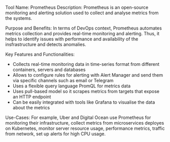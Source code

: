 Tool Name: Prometheus
Description: Prometheus is an open-source monitoring and alerting solution used to collect and analyse metrics from the systems.

Purpose and Benefits: In terms of DevOps context, Prometheus automates metrics collection and provides real-time monitoring and alerting. Thus, it helps to identify issues with performance and availability
of the insfrastructure and detects anomalies.

Key Features and Functionalities:
- Collects real-time monitoring data in time-series format from different containers, servers and databases
- Allows to configure rules for alerting with Alert Manager and send them via specific channels such as email or Telegram
- Uses a flexible query language PromQL for metrics data
- Uses pull-based model so it scrapes metrics from targets that expose an HTTP endpoint
- Can be easily integrated with tools like Grafana to visualise the data about the metrics

Use-Cases: For example, Uber and Digital Ocean use Prometheus for monitoring their infrastructure, collect metrics from microservices deployes on Kubernetes, monitor server resource usage, performance
metrics, traffic from network, set up alerts for high CPU usage.

